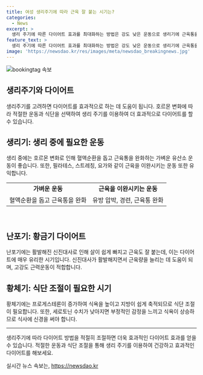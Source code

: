 ```yaml
---
title: 여성 생리주기에 따라 근육 잘 붙는 시기는?
categories:
  - News
excerpt: >
  생리 주기에 따른 다이어트 효과를 최대화하는 방법은 강도 낮은 운동으로 생리기에 근육통을 완화하고, 황금기에는 신진대사 활발한 고강도 운동으로 근육 증가를 도모하는 것이다. 황체기에는 식욕을 조절하고 세로토닌과 인슐린에 주의하며, 난포기는 살이 빠지기 쉬운 시기라고 한다. 생리 주기를 이해하면 더 효과적인 다이어트가 가능하다.
feature_text: >
  생리 주기에 따른 다이어트 효과를 최대화하는 방법은 강도 낮은 운동으로 생리기에 근육통을 완화하고, 황금기에는 신진대사 활발한 고강도 운동으로 근육 증가를 도모하는 것이다. 황체기에는 식욕을 조절하고 세로토닌과 인슐린에 주의하며, 난포기는 살이 빠지기 쉬운 시기라고 한다. 생리 주기를 이해하면 더 효과적인 다이어트가 가능하다.
image: 'https://newsdao.kr/res/images/meta/newsdao_breakingnews.jpg'
---
```


<p><img src="https://newsdao.kr/res/images/meta/newsdao_breakingnews.jpg" alt="bookingtag 속보" /></p>

<h2 data-ke-size="size26">생리주기와 다이어트</h2>

<p data-ke-size="size16">생리주기를 고려하면 다이어트를 효과적으로 하는 데 도움이 됩니다. 호르몬 변화에 따라 적절한 운동과 식단을 선택하여 생리 주기를 이용하여 더 효과적으로 다이어트를 할 수 있습니다.</p>

<h2 data-ke-size="size24">생리기: 생리 중에 필요한 운동</h2>

<p data-ke-size="size16">생리 중에는 호르몬 변화로 인해 혈액순환을 돕고 근육통을 완화하는 가벼운 유산소 운동이 좋습니다. 또한, 필라테스, 스트레칭, 요가와 같이 근육을 이완시키는 운동 또한 유익합니다.</p>

<table>
  <tr>
    <td style="text-align: center; height: 17px;"><b>가벼운 운동</b></td>
    <td style="text-align: center; height: 17px;"><b>근육을 이완시키는 운동</b></td>
  </tr>
  <tr>
    <td style="text-align: center; height: 17px;">혈액순환을 돕고 근육통을 완화</td>
    <td style="text-align: center; height: 17px;">유방 압박, 경련, 근육통 완화</td>
  </tr>
</table>

<p data-ke-size="size16">&nbsp;</p>

<h2 data-ke-size="size24">난포기: 황금기 다이어트</h2>

<p data-ke-size="size16">난포기에는 활발해진 신진대사로 인해 살이 쉽게 빠지고 근육도 잘 붙는데, 이는 다이어트에 매우 유리한 시기입니다. 신진대사가 활발해지면서 근육량을 늘리는 데 도움이 되며, 고강도 근력운동이 적합합니다.</p>

<h2 data-ke-size="size24">황체기: 식단 조절이 필요한 시기</h2>

<p data-ke-size="size16">황체기에는 프로게스테론이 증가하여 식욕을 높이고 지방이 쉽게 축적되므로 식단 조절이 필요합니다. 또한, 세로토닌 수치가 낮아지면 부정적인 감정을 느끼고 식욕이 상승하므로 식사에 신경을 써야 합니다.</p>

<hr>

<p data-ke-size="size16">생리주기에 따라 다이어트 방법을 적절히 조절하면 더욱 효과적인 다이어트 효과를 얻을 수 있습니다. 적절한 운동과 식단 조절을 통해 생리 주기를 이용하여 건강하고 효과적인 다이어트를 해보세요.</p>
실시간 뉴스 속보는, <a href="https://newsdao.kr" rel="dofollow">https://newsdao.kr</a>



